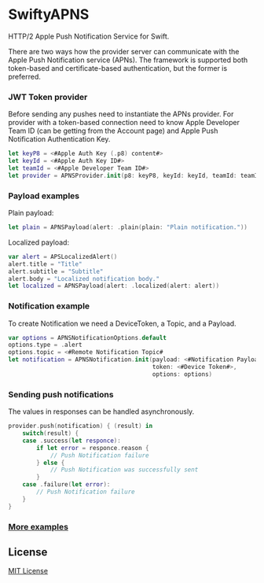# SwiftyAPNS
HTTP/2 Apple Push Notification Service for Swift.

There are two ways how the provider server can communicate with the Apple Push Notification service (APNs). The framework is supported both token-based and certificate-based authentication, but the former is preferred.

### JWT Token provider
Before sending any pushes need to instantiate the APNs provider. For provider with a token-based connection need to know Apple Developer Team ID (can be getting from the Account page) and Apple Push Notification Authentication Key.

```swift
let keyP8 = <#Apple Auth Key (.p8) content#>
let keyId = <#Apple Auth Key ID#>
let teamId = <#Apple Developer Team ID#>
let provider = APNSProvider.init(p8: keyP8, keyId: keyId, teamId: teamId)
```
### Payload examples
Plain payload:

```swift
let plain = APNSPayload(alert: .plain(plain: "Plain notification."))
```
Localized payload:

```swift
var alert = APSLocalizedAlert()
alert.title = "Title"
alert.subtitle = "Subtitle"
alert.body = "Localized notification body."
let localized = APNSPayload(alert: .localized(alert: alert))
```

### Notification example
To create Notification we need a DeviceToken, a Topic, and a Payload.

```swift
var options = APNSNotificationOptions.default
options.type = .alert
options.topic = <#Remote Notification Topic#
let notification = APNSNotification.init(payload: <#Notification Payload#>,
                                         token: <#Device Token#>,
                                         options: options)
```

### Sending push notifications
The values in responses can be handled asynchronously.

```swift
provider.push(notification) { (result) in
    switch(result) {
    case .success(let responce):
        if let error = responce.reason {
            // Push Notification failure
        } else {
            // Push Notification was successfully sent
        }
    case .failure(let error):
        // Push Notification failure
    }
}
```

### [More examples](/Tests/SwiftyAPNSTests/SwiftyAPNSTests.swift)

## License
[MIT License](LICENSE)
